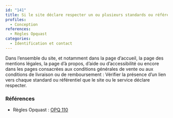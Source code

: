 ```yaml
---
id: "141"
title: Si le site déclare respecter un ou plusieurs standards ou référentiels, un lien est proposé vers chacun d’entre eux
profiles:
  - Conception
references:
  - Règles Opquast
categories:
  - Identification et contact
---
```


Dans l’ensemble du site, et notamment dans la page d’accueil, la page des mentions légales, la page d’à propos, d’aide ou d’accessibilité ou encore dans les pages consacrées aux conditions générales de vente ou aux conditions de livraison ou de remboursement : Vérifier la présence d’un lien vers chaque standard ou référentiel que le site ou le service déclare respecter.

### Références

* Règles Opquast : [OPQ 110](https://checklists.opquast.com/fr/assurance-qualite-web/si-le-site-declare-respecter-un-ou-plusieurs-standards-ou-referentiels-un-lien-est-propose-vers-chacun-dentre-eux)
